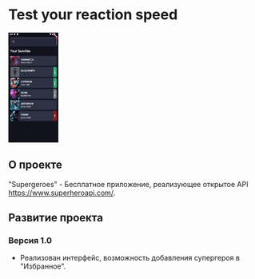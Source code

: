 # Test your reaction speed

<img src="https://github.com/RNOVOSELOV/flutter_superheroes/blob/main/resources/Supergeroes.gif" width="100" height="220" />

## О проекте

"Supergeroes" - Бесплатное приложение, реализующее открытое API https://www.superheroapi.com/.

## Развитие проекта

### Версия 1.0

- Реализован интерфейс, возможность добавления супергероя в "Избранное".

